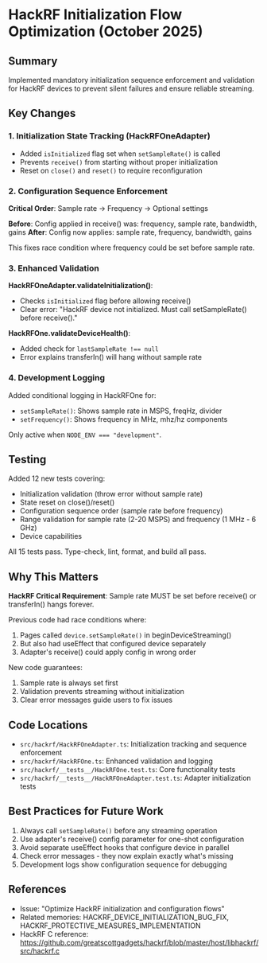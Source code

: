# HackRF Initialization Flow Optimization (October 2025)

## Summary

Implemented mandatory initialization sequence enforcement and validation for HackRF devices to prevent silent failures and ensure reliable streaming.

## Key Changes

### 1. Initialization State Tracking (HackRFOneAdapter)
- Added `isInitialized` flag set when `setSampleRate()` is called
- Prevents `receive()` from starting without proper initialization
- Reset on `close()` and `reset()` to require reconfiguration

### 2. Configuration Sequence Enforcement
**Critical Order**: Sample rate → Frequency → Optional settings

**Before**: Config applied in receive() was: frequency, sample rate, bandwidth, gains
**After**: Config now applies: sample rate, frequency, bandwidth, gains

This fixes race condition where frequency could be set before sample rate.

### 3. Enhanced Validation

**HackRFOneAdapter.validateInitialization()**: 
- Checks `isInitialized` flag before allowing receive()
- Clear error: "HackRF device not initialized. Must call setSampleRate() before receive()."

**HackRFOne.validateDeviceHealth()**:
- Added check for `lastSampleRate !== null`
- Error explains transferIn() will hang without sample rate

### 4. Development Logging
Added conditional logging in HackRFOne for:
- `setSampleRate()`: Shows sample rate in MSPS, freqHz, divider
- `setFrequency()`: Shows frequency in MHz, mhz/hz components

Only active when `NODE_ENV === "development"`.

## Testing

Added 12 new tests covering:
- Initialization validation (throw error without sample rate)
- State reset on close()/reset()
- Configuration sequence order (sample rate before frequency)
- Range validation for sample rate (2-20 MSPS) and frequency (1 MHz - 6 GHz)
- Device capabilities

All 15 tests pass. Type-check, lint, format, and build all pass.

## Why This Matters

**HackRF Critical Requirement**: Sample rate MUST be set before receive() or transferIn() hangs forever.

Previous code had race conditions where:
1. Pages called `device.setSampleRate()` in beginDeviceStreaming()
2. But also had useEffect that configured device separately
3. Adapter's receive() could apply config in wrong order

New code guarantees:
1. Sample rate is always set first
2. Validation prevents streaming without initialization
3. Clear error messages guide users to fix issues

## Code Locations

- `src/hackrf/HackRFOneAdapter.ts`: Initialization tracking and sequence enforcement
- `src/hackrf/HackRFOne.ts`: Enhanced validation and logging
- `src/hackrf/__tests__/HackRFOne.test.ts`: Core functionality tests
- `src/hackrf/__tests__/HackRFOneAdapter.test.ts`: Adapter initialization tests

## Best Practices for Future Work

1. Always call `setSampleRate()` before any streaming operation
2. Use adapter's receive() config parameter for one-shot configuration
3. Avoid separate useEffect hooks that configure device in parallel
4. Check error messages - they now explain exactly what's missing
5. Development logs show configuration sequence for debugging

## References

- Issue: "Optimize HackRF initialization and configuration flows"
- Related memories: HACKRF_DEVICE_INITIALIZATION_BUG_FIX, HACKRF_PROTECTIVE_MEASURES_IMPLEMENTATION
- HackRF C reference: https://github.com/greatscottgadgets/hackrf/blob/master/host/libhackrf/src/hackrf.c
